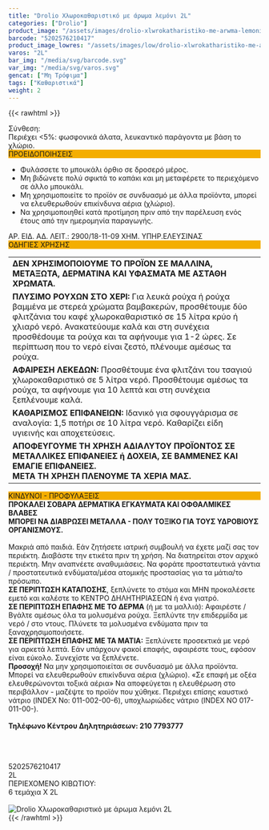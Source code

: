 ```yaml
---
title: "Drolio Χλωροκαθαριστικό με άρωμα λεμόνι 2L"
categories: ["Drolio"]
product_image: "/assets/images/drolio-xlwrokatharistiko-me-arwma-lemoni-2l.jpg"
barcode: "5202576210417"
product_image_lowres: "/assets/images/low/drolio-xlwrokatharistiko-me-arwma-lemoni-2l.jpg"
varos: "2L"
bar_img: "/media/svg/barcode.svg"
var_img: "/media/svg/varos.svg"
gencat: ["Μη Τρόφιμα"]
tags: ["Καθαριστικά"]
weight: 2
---
```

{{< rawhtml >}}

<div class="sload160"><div class="product"><div id="sistatika">Σύνθεση:</div><div class="alltext">Περιέχει &lt;5%: φωσφονικά άλατα, λευκαντικό παράγοντα με βάση το χλώριο.</div><div style="background:#f4ae01" class="sp1015 sfwb stcenter st000">ΠΡΟΕΙΔΟΠΟΙΗΣΕΙΣ</div><div class="seee sp15"><ul><li>Φυλάσσετε το μπουκάλι όρθιο σε δροσερό μέρος.</li><li>Μη βιδώνετε πολύ σφικτά το καπάκι και μη μεταφέρετε το περιεχόμενο σε άλλο μπουκάλι.</li><li>Μη χρησιμοποιείτε το προϊόν σε συνδυασμό με άλλα προϊόντα, μπορεί να ελευθερωθούν επικίνδυνα αέρια (χλώριο).</li><li>Να χρησιμοποιηθεί κατά προτίμηση πριν από την παρέλευση ενός έτους από την ημερομηνία παραγωγής.</li></ul>ΑΡ. ΕΙΔ. ΑΔ. ΛΕΙΤ.: 2900/18-11-09 ΧΗΜ. ΥΠΗΡ.ΕΛΕΥΣΙΝΑΣ</div><div class="keno"></div><div style="background:#f4ae01" class="sp1015 sfwb stcenter st000">ΟΔΗΓΙΕΣ ΧΡΗΣΗΣ</div><div class="seee sp15"><table><tbody><tr><td><strong>ΔΕΝ ΧΡΗΣΙΜΟΠΟΙΟΥΜΕ ΤΟ ΠΡΟΪΟΝ ΣΕ ΜΑΛΛΙΝΑ, ΜΕΤΑΞΩΤΑ, ΔΕΡΜΑΤΙΝΑ ΚΑΙ ΥΦΑΣΜΑΤΑ ΜΕ ΑΣΤΑΘΗ ΧΡΩΜΑΤΑ.</strong></td></tr><tr><td><strong>ΠΛΥΣΙΜΟ ΡΟΥΧΩΝ ΣΤΟ ΧΕΡΙ:</strong>&nbsp;Για λευκά ρούχα ή ρούχα βαμμένα με στερεά χρώματα βαμβακερών, προσθέτουμε δύο φλιτζάνια του καφέ χλωροκαθαριστικό σε 15 λίτρα κρύο ή χλιαρό νερό. Ανακατεύουμε καλά και στη συνέχεια προσθέdουμε τα ρούχα και τα αφήνουμε για 1-2 ώρες. Σε περίπτωση που το νερό είναι ζεστό, πλένουμε αμέσως τα ρούχα.</td></tr><tr><td><strong>ΑΦΑΙΡΕΣΗ ΛΕΚΕΔΩΝ:</strong>&nbsp;Προσθέτουμε ένα φλιτζάνι του τσαγιού χλωροκαθαριστικό σε 5 λίτρα νερό. Προσθέτουμε αμέσως τα ρούχα, τα αφήνουμε για 10 λεπτά και στη συνέχεια ξεπλένουμε καλά.</td></tr><tr><td><strong>ΚΑΘΑΡΙΣΜΟΣ ΕΠΙΦΑΝΕΙΩΝ:</strong>&nbsp;Ιδανικό για σφουγγάρισμα σε αναλογία: 1,5 ποτήρι σε 10 λίτρα νερό. Καθαρίζει είδη υγιεινής και αποχετεύσεις.</td></tr><tr><td><strong>ΑΠΟΦΕΥΓΟΥΜΕ ΤΗ ΧΡΗΣΗ ΑΔΙΑΛΥΤΟΥ ΠΡΟΪΟΝΤΟΣ ΣΕ ΜΕΤΑΛΛΙΚΕΣ ΕΠΙΦΑΝΕΙΕΣ ή ΔΟΧΕΙΑ, ΣΕ ΒΑΜΜΕΝΕΣ ΚΑΙ ΕΜΑΓΙΕ ΕΠΙΦΑΝΕΙΕΣ.<br>ΜΕΤΑ ΤΗ ΧΡΗΣΗ ΠΛΕΝΟΥΜΕ ΤΑ ΧΕΡΙΑ ΜΑΣ.</strong></td></tr></tbody></table></div><div class="keno"></div><div style="background:#f4ae01" class="sp1015 sfwb stcenter st000">ΚΙΝΔΥΝΟΙ - ΠΡΟΦΥΛΑΞΕΙΣ</div><div class="seee sp15"><strong>ΠΡΟΚΑΛΕΙ ΣΟΒΑΡΑ ΔΕΡΜΑΤΙΚΑ ΕΓΚΑΥΜΑΤΑ ΚΑΙ ΟΦΘΑΛΜΙΚΕΣ ΒΛΑΒΕΣ<br>ΜΠΟΡΕΙ ΝΑ ΔΙΑΒΡΩΣΕΙ ΜΕΤΑΛΛΑ - ΠΟΛΥ ΤΟΞΙΚΟ ΓΙΑ ΤΟΥΣ ΥΔΡΟΒΙΟΥΣ ΟΡΓΑΝΙΣΜΟΥΣ.</strong><br><br>Mακριά από παιδιά. Εάν ζητήσετε ιατρική συμβουλή να έχετε μαζί σας τον περιέκτη. Διαβάστε την ετικέτα πριν τη χρήση. Να διατηρείται στον αρχικό περιέκτη. Μην αναπνέετε αναθυμιάσεις. Να φοράτε προστατευτικά γάντια / προστατευτικά ενδύματα/μέσα ατομικής προστασίας για τα μάτια/το πρόσωπο.<br><strong>ΣΕ ΠΕΡΙΠΤΩΣΗ ΚΑΤΑΠΟΣΗΣ</strong>, ξεπλύνετε το στόμα και ΜΗΝ προκαλέσετε εμετό και καλέστε το ΚΕΝΤΡΟ ΔΗΛΗΤΗΡΙΑΣΕΩΝ ή ένα γιατρό.<br><strong>ΣΕ ΠΕΡΙΠΤΩΣΗ ΕΠΑΦΗΣ ΜΕ ΤΟ ΔΕΡΜΑ</strong>&nbsp;(ή με τα μαλλιά): Αφαιρέστε / Βγάλτε αμέσως όλα τα μολυσμένα ρούχα. Ξεπλύντε την επιδερμίδα με νερό / στο ντους. Πλύνετε τα μολυσμένα ενδύματα πριν τα ξαναχρησιμοποιήσετε.<br><strong>ΣΕ ΠΕΡΙΠΤΩΣΗ ΕΠΑΦΗΣ ΜΕ ΤΑ ΜΑΤΙΑ:</strong>&nbsp;Ξεπλύνετε προσεκτικά με νερό για αρκετά λεπτά. Εάν υπάρχουν φακοί επαφής, αφαιρέστε τους, εφόσον είναι εύκολο. Συνεχίστε να ξεπλένετε.<br><strong>Προσοχή!</strong>&nbsp;Να μην χρησιμοποιείται σε συνδυασμό με άλλα προϊόντα. Μπορεί να ελευθερωθούν επικίνδυνα αέρια (χλώριο). «Σε επαφή με οξέα ελευθερώνονται τοξικά αέρια» Να αποφεύγεται η ελευθέρωση στο περιβάλλον - μαζέψτε το προϊόν που χύθηκε. Περιέχει επίσης καυστικό νάτριο (INDEX No: 011-002-00-6), υποχλωριώδες νάτριο (INDEX NO 017-011-00-).<br><br><strong>Τηλέφωνο Κέντρου Δηλητηριάσεων: 210 7793777</strong><br><br><br><img style="max-width:400px;margin:auto;display:flex;padding:15px" src="/media/icons/ddanger.svg" alt=""></div><div class="keno"></div><div id="barcode"><div id="barimage1"></div><span id="bartext">5202576210417</span></div><div id="varos"><div id="varosimage1"></div><span id="varostext">2L</span></div><div id="kivotio">ΠΕΡΙΕΧΟΜΕΝΟ ΚΙΒΩΤΙΟΥ:<br>6 τεμάχια Χ 2L</div><br><div class="pimg"><img alt="Drolio Χλωροκαθαριστικό με άρωμα λεμόνι 2L" title="Drolio Χλωροκαθαριστικό με άρωμα λεμόνι 2L" src="/assets/images/drolio-xlwrokatharistiko-me-arwma-lemoni-2l.jpg"></div></div></div>
{{< /rawhtml >}}


